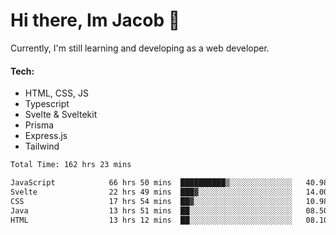 # Hi there, Im Jacob 👋
Currently, I'm still learning and developing as a web developer.

#### Tech:
- HTML, CSS, JS
- Typescript
- Svelte & Sveltekit
- Prisma
- Express.js
- Tailwind

<!--START_SECTION:waka-->

```txt
Total Time: 162 hrs 23 mins

JavaScript            66 hrs 50 mins  ██████████▒░░░░░░░░░░░░░░   40.98 %
Svelte                22 hrs 49 mins  ███▓░░░░░░░░░░░░░░░░░░░░░   14.00 %
CSS                   17 hrs 54 mins  ██▓░░░░░░░░░░░░░░░░░░░░░░   10.98 %
Java                  13 hrs 51 mins  ██░░░░░░░░░░░░░░░░░░░░░░░   08.50 %
HTML                  13 hrs 12 mins  ██░░░░░░░░░░░░░░░░░░░░░░░   08.10 %
```

<!--END_SECTION:waka-->
